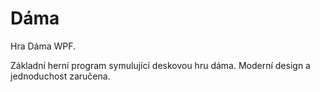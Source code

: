 # Dáma
Hra Dáma WPF.

Základní herní program symulující deskovou hru dáma. 
Moderní design a jednoduchost zaručena.
